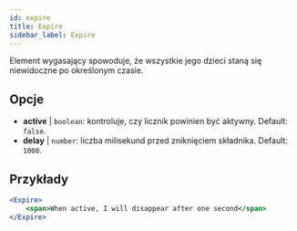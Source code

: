 ```yaml
---
id: expire 
title: Expire
sidebar_label: Expire
---
```


Element wygasający spowoduje, że wszystkie jego dzieci staną się niewidoczne po określonym czasie.

## Opcje

* __active__ | `boolean`: kontroluje, czy licznik powinien być aktywny. Default: `false`.
* __delay__ | `number`: liczba milisekund przed zniknięciem składnika. Default: `1000`.


## Przykłady

```jsx live
<Expire>
    <span>When active, I will disappear after one second</span>
</Expire>
```




